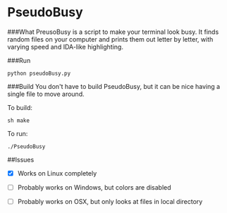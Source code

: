 # PseudoBusy

###What
PreusoBusy is a script to make your terminal look busy.
It finds random files on your computer and prints them out letter by letter, with varying speed and IDA-like highlighting.


###Run
```
python pseudoBusy.py
```

###Build
You don't have to build PseudoBusy, but it can be nice having a single file to move around.

To build:
```
sh make
```

To run:
```
./PseudoBusy
```

##Issues
- [x] Works on Linux completely

- [ ] Probably works on Windows, but colors are disabled

- [ ] Probably works on OSX, but only looks at files in local directory
